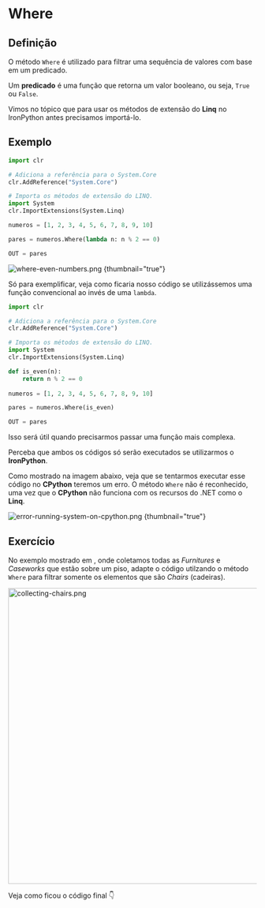 # Where

## Definição
O método `Where` é utilizado para filtrar uma sequência de valores com base em um predicado.

<note>Um <b>predicado</b> é uma função que retorna um valor booleano, ou seja, <code>True</code> ou <code>False</code>.</note>

Vimos no tópico [](Template-Python-onBIM.md#importa-os-m-todos-de-extens-o-do-linq)
que para usar os métodos de extensão do **Linq** no IronPython antes precisamos importá-lo.

## Exemplo
```python
import clr

# Adiciona a referência para o System.Core
clr.AddReference("System.Core")

# Importa os métodos de extensão do LINQ.
import System
clr.ImportExtensions(System.Linq)

numeros = [1, 2, 3, 4, 5, 6, 7, 8, 9, 10]

pares = numeros.Where(lambda n: n % 2 == 0)

OUT = pares
```

![where-even-numbers.png](where-even-numbers.png) {thumbnail="true"}

Só para exemplificar, veja como ficaria nosso código se utilizássemos uma função convencional ao invés de uma `lambda`.

```python
import clr

# Adiciona a referência para o System.Core
clr.AddReference("System.Core")

# Importa os métodos de extensão do LINQ.
import System
clr.ImportExtensions(System.Linq)

def is_even(n):
	return n % 2 == 0
	
numeros = [1, 2, 3, 4, 5, 6, 7, 8, 9, 10]

pares = numeros.Where(is_even)

OUT = pares
```

<tip>Isso será útil quando precisarmos passar uma função mais complexa.</tip>

<warning>Perceba que ambos os códigos só serão executados se utilizarmos o <b>IronPython</b>.</warning>

Como mostrado na imagem abaixo, veja que se tentarmos executar esse código no **CPython** teremos um erro.
O método `Where` não é reconhecido, uma vez que o **CPython** não funciona com os recursos do .NET como o **Linq**.

![error-running-system-on-cpython.png](error-running-system-on-cpython.png) {thumbnail="true"}

## Exercício

No exemplo mostrado em [](Coleta-de-Elementos.md#usando-um-elementlogicalfilter), onde coletamos todas as _Furnitures_ 
e _Caseworks_ que estão sobre um piso, adapte o código utilzando o método `Where` para 
filtrar somente os elementos que são _Chairs_ (cadeiras).

<chapter title="Solução" collapsible="true" default-state="collapsed">
	<img src="collecting-chairs.png" alt="collecting-chairs.png" thumbnail="true" width="600" style="block"/>
	<p>Veja como ficou o código final 👇</p>
	<code-block src="../resources/python/collecting-chairs.py" lang="Python" collapsible="true" collapsed-title="Código" default-state="collapsed"/>
</chapter>



